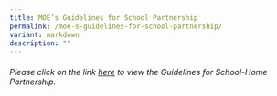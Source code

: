 ```yaml
---
title: MOE’s Guidelines for School Partnership
permalink: /moe-s-guidelines-for-school-partnership/
variant: markdown
description: ""
---
```

###### Please click on the link [here](https://www.moe.gov.sg/-/media/files/news/press/2024/annex-a---refreshed-guidelines-for-school-home-partnership.pdf) to view the Guidelines for School-Home Partnership.